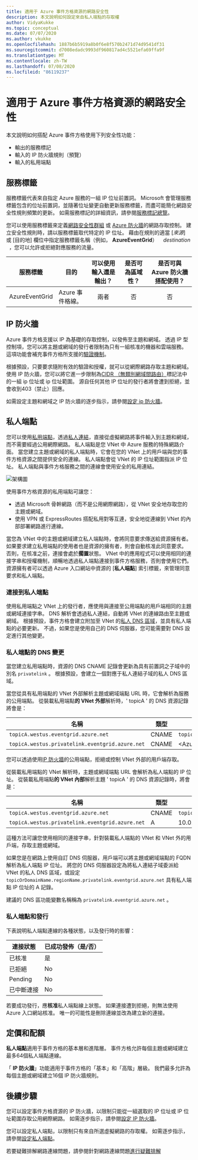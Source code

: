 ```yaml
---
title: 適用于 Azure 事件方格資源的網路安全性
description: 本文說明如何設定來自私人端點的存取權
author: VidyaKukke
ms.topic: conceptual
ms.date: 07/07/2020
ms.author: vkukke
ms.openlocfilehash: 1887b6b5919a8b0f6e8f570b2471d74d9541df31
ms.sourcegitcommit: d7008edadc9993df960817ad4c5521efa69ffa9f
ms.translationtype: MT
ms.contentlocale: zh-TW
ms.lasthandoff: 07/08/2020
ms.locfileid: "86119237"
---
```

# <a name="network-security-for-azure-event-grid-resources"></a>適用于 Azure 事件方格資源的網路安全性
本文說明如何搭配 Azure 事件方格使用下列安全性功能： 

- 輸出的服務標記
- 輸入的 IP 防火牆規則（預覽）
- 輸入的私用端點


## <a name="service-tags"></a>服務標籤
服務標籤代表來自指定 Azure 服務的一組 IP 位址前置詞。 Microsoft 會管理服務標籤包含的位址前置詞，並隨著位址變更自動更新服務標籤，而盡可能簡化網路安全性規則頻繁的更新。 如需服務標記的詳細資訊，請參閱[服務標記總覽](../virtual-network/service-tags-overview.md)。

您可以使用服務標籤來定義[網路安全性群組](../virtual-network/security-overview.md#security-rules) 或 [Azure 防火牆](../firewall/service-tags.md)的網路存取控制。 建立安全性規則時，請以服務標籤取代特定的 IP 位址。 藉由在規則的適當 [*來源*] 或 [目的地] 欄位中指定服務標籤名稱（例如， **AzureEventGrid**）    *destination*   ，您可以允許或拒絕對應服務的流量。

| 服務標籤 | 目的 | 可以使用輸入還是輸出？ | 是否可為區域性？ | 是否可與 Azure 防火牆搭配使用？ |
| --- | -------- |:---:|:---:|:---:|
| AzureEventGrid | Azure 事件格線。 | 兩者 | 否 | 否 |


## <a name="ip-firewall"></a>IP 防火牆 
Azure 事件方格支援以 IP 為基礎的存取控制，以發佈至主題和網域。 透過 IP 型控制項，您可以將主題或網域的發行者限制為只有一組核准的機器和雲端服務。 這項功能會補充事件方格所支援的[驗證機制](security-authentication.md)。

根據預設，只要要求隨附有效的驗證和授權，就可以從網際網路存取主題和網域。 使用 IP 防火牆，您可以將它進一步限制為[CIDR （無類別網域間路由）](https://en.wikipedia.org/wiki/Classless_Inter-Domain_Routing)標記法中的一組 ip 位址或 ip 位址範圍。 源自任何其他 IP 位址的發行者將會遭到拒絕，並會收到403（禁止）回應。

如需設定主題和網域之 IP 防火牆的逐步指示，請參閱[設定 ip 防火牆](configure-firewall.md)。

## <a name="private-endpoints"></a>私人端點
您可以使用[私用端點](../private-link/private-endpoint-overview.md)，透過[私人連結](../private-link/private-link-overview.md)，直接從虛擬網路將事件輸入到主題和網域，而不需要經過公用網際網路。 私人端點是您 VNet 中 Azure 服務的特殊網路介面。 當您建立主題或網域的私人端點時，它會在您的 VNet 上的用戶端與您的事件方格資源之間提供安全的連線。 私人端點會從 VNet 的 IP 位址範圍指派 IP 位址。 私人端點與事件方格服務之間的連線會使用安全的私用連結。

![架構圖](./media/network-security/architecture-diagram.png)

使用事件方格資源的私用端點可讓您：

- 透過 Microsoft 骨幹網路（而不是公用網際網路），從 VNet 安全地存取您的主題或網域。
- 使用 VPN 或 ExpressRoutes 搭配私用對等互連，安全地從連線到 VNet 的內部部署網路進行連線。

當您為 VNet 中的主題或網域建立私人端點時，會將同意要求傳送給資源擁有者。 如果要求建立私用端點的使用者也是資源的擁有者，則會自動核准此同意要求。 否則，在核准之前，連接會處於**擱置**狀態。 VNet 中的應用程式可以使用相同的連接字串和授權機制，順暢地透過私人端點連接到事件方格服務，否則會使用它們。 資源擁有者可以透過 Azure 入口網站中資源的 [**私人端點**] 索引標籤，來管理同意要求和私人端點。

### <a name="connect-to-private-endpoints"></a>連接到私人端點
使用私用端點之 VNet 上的發行者，應使用與連接至公用端點的用戶端相同的主題或網域連接字串。 DNS 解析會透過私人連結，自動將 VNet 的連線路由至主題或網域。 根據預設，事件方格會建立附加至 VNet 的[私人 DNS 區域](../dns/private-dns-overview.md)，並具有私人端點的必要更新。 不過，如果您是使用自己的 DNS 伺服器，您可能需要對 DNS 設定進行其他變更。

### <a name="dns-changes-for-private-endpoints"></a>私人端點的 DNS 變更
當您建立私用端點時，資源的 DNS CNAME 記錄會更新為具有前置詞之子域中的別名 `privatelink` 。 根據預設，會建立一個對應于私人連結子域的私人 DNS 區域。 

當您從具有私用端點的 VNet 外部解析主題或網域端點 URL 時，它會解析為服務的公用端點。 從裝載私用端點**的 VNet 外部**解析時，' topicA ' 的 DNS 資源記錄將會是：

| 名稱                                          | 類型      | 值                                         |
| --------------------------------------------- | ----------| --------------------------------------------- |  
| `topicA.westus.eventgrid.azure.net`             | CNAME     | `topicA.westus.privatelink.eventgrid.azure.net` |
| `topicA.westus.privatelink.eventgrid.azure.net` | CNAME     | \<Azure traffic manager profile\>

您可以透過使用[IP 防火牆](#ip-firewall)的公用端點，拒絕或控制 VNet 外部的用戶端存取。 

從裝載私用端點的 VNet 解析時，主題或網域端點 URL 會解析為私人端點的 IP 位址。 從裝載私用端點**的 VNet 內部**解析主題 ' topicA ' 的 DNS 資源記錄時，將會是：

| 名稱                                          | 類型      | 值                                         |
| --------------------------------------------- | ----------| --------------------------------------------- |  
| `topicA.westus.eventgrid.azure.net`             | CNAME     | `topicA.westus.privatelink.eventgrid.azure.net` |
| `topicA.westus.privatelink.eventgrid.azure.net` | A         | 10.0.0.5

這種方法可讓您使用相同的連接字串，針對裝載私人端點的 VNet 和 VNet 外的用戶端，存取主題或網域。

如果您是在網路上使用自訂 DNS 伺服器，用戶端可以將主題或網域端點的 FQDN 解析為私人端點 IP 位址。 將您的 DNS 伺服器設定為將私人連結子域委派給 VNet 的私人 DNS 區域，或設定 `topicOrDomainName.regionName.privatelink.eventgrid.azure.net` 具有私人端點 IP 位址的 A 記錄。

建議的 DNS 區功能變數名稱稱為 `privatelink.eventgrid.azure.net` 。

### <a name="private-endpoints-and-publishing"></a>私人端點和發行

下表說明私人端點連線的各種狀態，以及發行時的影響：

| 連接狀態   |  已成功發佈（是/否） |
| ------------------ | -------------------------------|
| 已核准           | 是                            |
| 已拒絕           | No                             |
| Pending            | No                             |
| 已中斷連接       | No                             |

若要成功發行，應**核准**私人端點線上狀態。 如果連接遭到拒絕，則無法使用 Azure 入口網站核准。 唯一的可能性是刪除連線並改為建立新的連接。

## <a name="pricing-and-quotas"></a>定價和配額
**私人端點**適用于事件方格的基本層和進階層。 事件方格允許每個主題或網域建立最多64個私人端點連線。 

「 **IP 防火牆**」功能適用于事件方格的「基本」和「高階」層級。 我們最多允許為每個主題或網域建立16個 IP 防火牆規則。

## <a name="next-steps"></a>後續步驟
您可以設定事件方格資源的 IP 防火牆，以限制只能從一組選取的 IP 位址或 IP 位址範圍存取公用網際網路。 如需逐步指示，請參閱[設定 IP 防火牆](configure-firewall.md)。

您可以設定私人端點，以限制只有來自所選虛擬網路的存取權。 如需逐步指示，請參閱[設定私人端點](configure-private-endpoints.md)。

若要疑難排解網路連線問題，請參閱針對網路連線問題[進行疑難排解](troubleshoot-network-connectivity.md)
